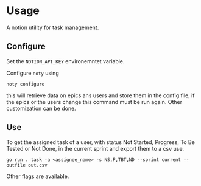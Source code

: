 # Usage
A notion utility for task management.

## Configure
Set the `NOTION_API_KEY` environemntet variable.

Configure `noty` using
```
noty configure
```
this will retrieve data on epics ans users and store them in the config file,
if the epics or the users change this command must be run again. Other
customization can be done.

## Use
To get the assigned task of a user, with status Not Started, Progress,
To Be Tested or Not Done, in the current sprint and export them to a csv use.
```
go run . task -a <assignee_name> -s NS,P,TBT,ND --sprint current --outfile out.csv
```

Other flags are available.
